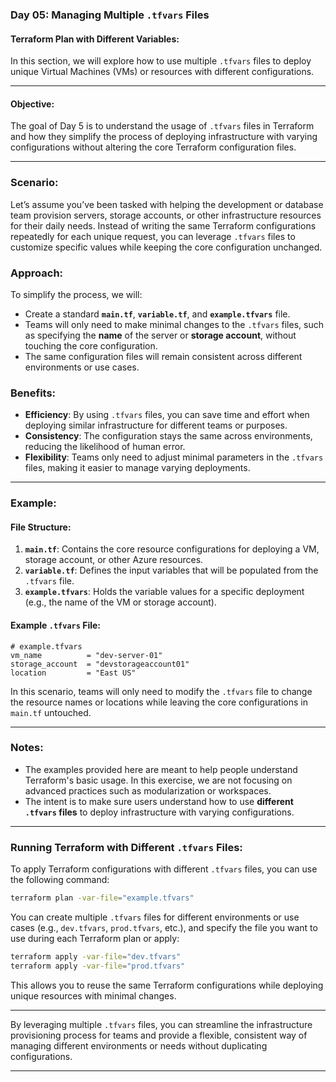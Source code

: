 

### Day 05: Managing Multiple `.tfvars` Files

#### Terraform Plan with Different Variables:

In this section, we will explore how to use multiple `.tfvars` files to deploy unique Virtual Machines (VMs) or resources with different configurations.

---

#### Objective:

The goal of Day 5 is to understand the usage of `.tfvars` files in Terraform and how they simplify the process of deploying infrastructure with varying configurations without altering the core Terraform configuration files.

---

### Scenario:

Let’s assume you’ve been tasked with helping the development or database team provision servers, storage accounts, or other infrastructure resources for their daily needs. Instead of writing the same Terraform configurations repeatedly for each unique request, you can leverage `.tfvars` files to customize specific values while keeping the core configuration unchanged.

### Approach:

To simplify the process, we will:

- Create a standard **`main.tf`**, **`variable.tf`**, and **`example.tfvars`** file.
- Teams will only need to make minimal changes to the `.tfvars` files, such as specifying the **name** of the server or **storage account**, without touching the core configuration.
- The same configuration files will remain consistent across different environments or use cases.

### Benefits:

- **Efficiency**: By using `.tfvars` files, you can save time and effort when deploying similar infrastructure for different teams or purposes.
- **Consistency**: The configuration stays the same across environments, reducing the likelihood of human error.
- **Flexibility**: Teams only need to adjust minimal parameters in the `.tfvars` files, making it easier to manage varying deployments.

---

### Example:

#### File Structure:

1. **`main.tf`**: Contains the core resource configurations for deploying a VM, storage account, or other Azure resources.
2. **`variable.tf`**: Defines the input variables that will be populated from the `.tfvars` file.
3. **`example.tfvars`**: Holds the variable values for a specific deployment (e.g., the name of the VM or storage account).

#### Example `.tfvars` File:

```hcl
# example.tfvars
vm_name          = "dev-server-01"
storage_account  = "devstorageaccount01"
location         = "East US"
```

In this scenario, teams will only need to modify the `.tfvars` file to change the resource names or locations while leaving the core configurations in `main.tf` untouched.

---

### Notes:

- The examples provided here are meant to help people understand Terraform's basic usage. In this exercise, we are not focusing on advanced practices such as modularization or workspaces.
- The intent is to make sure users understand how to use **different `.tfvars` files** to deploy infrastructure with varying configurations.

---

### Running Terraform with Different `.tfvars` Files:

To apply Terraform configurations with different `.tfvars` files, you can use the following command:

```bash
terraform plan -var-file="example.tfvars"
```

You can create multiple `.tfvars` files for different environments or use cases (e.g., `dev.tfvars`, `prod.tfvars`, etc.), and specify the file you want to use during each Terraform plan or apply:

```bash
terraform apply -var-file="dev.tfvars"
terraform apply -var-file="prod.tfvars"
```

This allows you to reuse the same Terraform configurations while deploying unique resources with minimal changes.

---

By leveraging multiple `.tfvars` files, you can streamline the infrastructure provisioning process for teams and provide a flexible, consistent way of managing different environments or needs without duplicating configurations.

---

